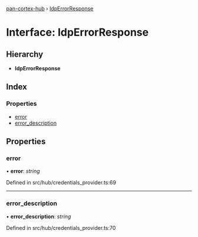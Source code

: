 [pan-cortex-hub](../README.md) › [IdpErrorResponse](idperrorresponse.md)

# Interface: IdpErrorResponse

## Hierarchy

* **IdpErrorResponse**

## Index

### Properties

* [error](idperrorresponse.md#error)
* [error_description](idperrorresponse.md#error_description)

## Properties

###  error

• **error**: *string*

Defined in src/hub/credentials_provider.ts:69

___

###  error_description

• **error_description**: *string*

Defined in src/hub/credentials_provider.ts:70
